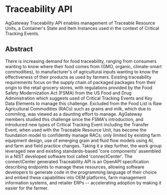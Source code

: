 # Traceability API
AgGateway Traceability API enables management of Traceable Resource Units, a Container's State and Item Instances used in the context of Critical Tracking Events.

## Abstract
There is increasing demand for food traceability, ranging from consumers wanting to know where their food comes from (GMO, organic, climate-smart commodities), to manufacturer's of agricultural inputs wanting to know the effectiveness of their products as used by farmers.  Existing traceability requirements focus on the supply chain of packaged packages from their origin to the retail grocery stores, with regulations provided by the Food Safety Modernization Act (FSMA) from the US Food and Drug Administration which suggests used of Critical Tracking Events and Key Data Elements to manage this challenge. 
 Excluded from the Food List is Raw Agricultural Commodities (RACs) such as grains and milk, which due to commling, was viewed as a daunting effort to manage.  AgGateway members studied this challenge since the FSMA's introduction, and introduced new types of Critical Tracking Event including the Transfer Event, when used with the Traceable Resource Unit, has become the foundation model to confidently manage RACs; only limited by existing farm equipment design, use of emerging grain and fluid flow models using AI, and farm and field practice changes.  Taking it a step further, the work group leveraged new and existing standards-based 'core components' assembled in a NIST developed software tool called 'connectCenter'.  The connectCenter generated Traceability API is an OpenAPI specification describing endpoints to manage these resources, allowing software developers to generate code in the programming language of their choice and embed these capabilities into OEM platforms, farm management information systems, and retailer ERPs -- accelerating adoption by making it easier for the farmer.
